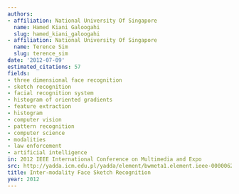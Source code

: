 ```yaml
---
authors:
- affiliation: National University Of Singapore
  name: Hamed Kiani Galoogahi
  slug: hamed_kiani_galoogahi
- affiliation: National University Of Singapore
  name: Terence Sim
  slug: terence_sim
date: '2012-07-09'
estimated_citations: 57
fields:
- three dimensional face recognition
- sketch recognition
- facial recognition system
- histogram of oriented gradients
- feature extraction
- histogram
- computer vision
- pattern recognition
- computer science
- modalities
- law enforcement
- artificial intelligence
in: 2012 IEEE International Conference on Multimedia and Expo
src: http://yadda.icm.edu.pl/yadda/element/bwmeta1.element.ieee-000006298402
title: Inter-modality Face Sketch Recognition
year: 2012
---
```

